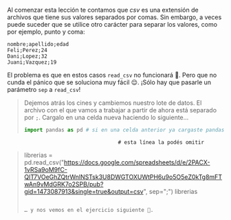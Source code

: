 Al comenzar esta lección te contamos que _csv_ es una extensión de archivos que tiene sus valores separados por comas. Sin embargo, a veces puede suceder que se utilice otro carácter para separar los valores, como por ejemplo, punto y coma:

```csv
nombre;apellido;edad
Feli;Perez;24
Dani;Lopez;32
Juani;Vazquez;19
```

El problema es que en estos casos `read_csv` no funcionará :grimacing:. Pero que no cunda el pánico que se soluciona muy fácil 😌. ¡Sólo hay que pasarle un parámetro `sep` a `read_csv`!

> Dejemos atrás los cines y cambiemos nuestro lote de datos. El archivo con el que vamos a trabajar a partir de ahora está separado por `;`. Cargalo en una celda nueva haciendo lo siguiente…
>
> ```python
> import pandas as pd # si en una celda anterior ya cargaste pandas,  
                                        # esta línea la podés omitir
> librerias = pd.read_csv("https://docs.google.com/spreadsheets/d/e/2PACX-1vRSa9oM9fC-QlT7VOeGhZQtrWnlNSTsk3U8DWGTOXUWtPH6u9o5O5eZ0kTg8mFTwAn9vMdGRK7o2SPB/pub?gid=1473087913&single=true&output=csv", sep=";")
> librerias
> ```
>
> … y nos vemos en el ejercicio siguiente 👋.
